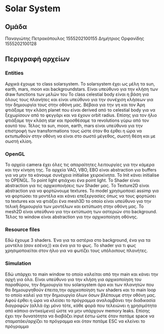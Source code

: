 # Solar System

## Ομάδα

Παναγιώτης Πετρακόπουλος 1555202100155
Δημήτριος Ορφανίδης 1555202100128

## Περιγραφή αρχείων

### Entities

Αρχικά έχουμε το class solarsystem. Το solarsystem έχει ως μέλη τα sun, earth, mars, moon και backgroundstars. 
Είναι υπεύθυνο για την κλήση των draw functions των μελών του
Το class celestial body είναι η βάση για  όλους τους πλανήτες και είναι υπεύθυνο για την συνέχιση κλήσεων για την δημιουργία τους στην οθόνη μας. 
Βέβαια για την γη και τον Άρη φτιάξαμε την κλάση planet που είναι derived από το celestial body για να ξεχωρίσουν από το φεγγάρι και να έχουν orbit radius. 
Επίσης για τον ήλιο φτιάξαμε την κλάση star και προσθέσαμε τα revolutions γύρω από τον εαυτό του.
Τέλος τα sun, moon, earth, mars είναι υπεύθυνα για την επιστροφή των transformations τους ώστε όταν θα έρθει η ώρα να εκτυπωθούν στην οθόνη να είναι στο σωστό μέγεθος, 
σωστή θέση και με σωστή κλίση. 

### OpenGL

Το αρχείο camera έχει όλες τις απαραίτητες λειτουργίες για την κάμερα και την κίνηση της.
Τα αρχεία VAO, VBO, EBO είναι abstraction για buffers για να μην τα κάνουμε συνέχεια initialise χειροκίνητα. 
Το Init κάνει initialise το OPENGL.
To point light φτιάχνει ένα point light.
Το Shader είναι abstraction για τις αρχικοποιήσεις των Shader μας.
To Texture2D είναι abstraction για να φορτώνουμε textures.
To model χρησιμοποιεί assimp για να φορτώσει τα μοντέλα και κάνει επεξεργασίες όπως να τους φορτώσει τα textures και να φτιάξει ένα mesh3D 
το οποίο είναι υπεύθυνο για την τελική δημιουργία των μοντέλων και εκτύπωση στην οθόνη μας. To mesh2D είναι υπεύθυνο για την εκτύπωση των αστεριών στο background.
Τέλος το window είναι abstraction για την αρχικοποίηση οθόνης. 

### Resource files

Εδώ έχουμε 3 shaders. Ένα για τα αστέρια στο background, ένα για τα μοντέλα (σαν εσένα;)) και ένα για το φως. 
Το shader για τι φως χρησιμοποιείται στον ήλιο για να φωτίζει τους υπόλοιπους πλανήτες.

### Simulation

Εδώ υπάρχει το main window το οποίο καλείται από την main και κάνει την αρχή για όλα. Είναι υπεύθυνο για την κλήση για αρχικοποίηση του παραθύρου, 
την δημιουργία του solarsystem άρα και των πλανητών που θα δημιουργηθούν έπειτα,την αρχικοποίηση των shaders και το main loop το οποίο καλεί για την δημιουργία όλων 
όσων βλέπουμε στην οθόνη μας. 
Αφού έρθει η ώρα να κλείσει το πρόγραμμα αναλαμβάνει την διαδικασία διαγραφών (αλλά όχι μόνο τότε, κάθε φορά που τελειώνει η χρησιμότητα από κάποιο αντικείμενο) 
ώστε να μην υπάρχουν memory leaks. 
Επίσης έχει την δυνατότητα να διαβάζει input έστω ώστε όταν πατάμε space να σταματάει/αρχίζει το πρόγραμμα και όταν πατάμε ESC να κλείνει το πρόγραμμα